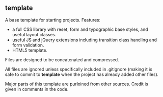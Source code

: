 <h2>template</h2>

<p>A base template for starting projects. Features:</p>
<ul>
	<li>a full CSS library with reset, form and typographic base styles, and useful layout classes.</li>
	<li>useful JS and jQuery extensions including transition class handling and form validation.</li>
	<li>HTML5 template.</li>
</ul>
<p>Files are designed to be concatenated and compressed.</p>
<p>All files are ignored unless specifically included in .gitignore (making it is safe to commit to <b>template</b> when the project has already added other files).</p>
<p>Major parts of this template are purloined from other sources. Credit is given in comments in the code.</p>
